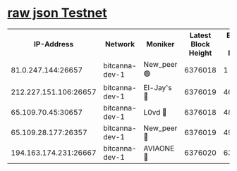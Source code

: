 [raw json Testnet](https://rpc-check.bcat.stavr.tech/bcat/rpc-bcat-result.json)
=


<table><tr><th>IP-Address</th><th>Network</th><th>Moniker</th><th>Latest Block Height</th><th>Earliest Block Height</th><th>Catching Up</th><th>Tx Index</th><th>Voting Power</th><th>Scan Time</th></tr><tr><td>81.0.247.144:26657</td><td>bitcanna-dev-1</td><td>New_peer 🟢</td><td>6376018</td><td>1</td><td>False</td><td>on</td><td>0</td><td>2024-02-10T09:06:12.930758638UTC</td></tr><tr><td>212.227.151.106:26657</td><td>bitcanna-dev-1</td><td>El-Jay's 🔴</td><td>6376019</td><td>4670391</td><td>False</td><td>on</td><td>2218164</td><td>2024-02-10T09:06:19.769020980UTC</td></tr><tr><td>65.109.70.45:30657</td><td>bitcanna-dev-1</td><td>L0vd 🔴</td><td>6376018</td><td>4828155</td><td>False</td><td>on</td><td>307920</td><td>2024-02-10T09:06:13.333574436UTC</td></tr><tr><td>65.109.28.177:26357</td><td>bitcanna-dev-1</td><td>New_peer 🔴</td><td>6376019</td><td>4952911</td><td>False</td><td>on</td><td>2237067</td><td>2024-02-10T09:06:20.163582023UTC</td></tr><tr><td>194.163.174.231:26667</td><td>bitcanna-dev-1</td><td>AVIAONE 🔴</td><td>6376020</td><td>6369951</td><td>False</td><td>on</td><td>1949865</td><td>2024-02-10T09:06:24.614934314UTC</td></tr></table>